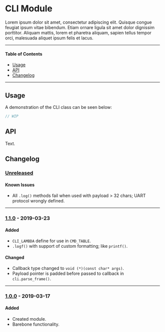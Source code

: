 # CLI Module
Lorem ipsum dolor sit amet, consectetur adipiscing elit. Quisque congue feugiat ipsum vitae bibendum. Etiam ornare ligula sit amet dolor dignissim porttitor. Aliquam mattis, lorem et pharetra aliquam, sapien tellus tempor orci, malesuada aliquet ipsum felis et lacus.

<!-- ----------------------------------------------------------------------------------------- -->

---

#### Table of Contents

- [Usage](#usage)
- [API](#api)
- [Changelog](#changelog)

---

<!-- ----------------------------------------------------------------------------------------- -->

## Usage
A demonstration of the CLI class can be seen below:

```cpp
// WIP
```

<!-- ----------------------------------------------------------------------------------------- -->

## API
Text.

<!-- ----------------------------------------------------------------------------------------- -->

## Changelog

### [Unreleased]

#### Known Issues

- All `.log()` methods fail when used with payload > 32 chars; UART protocol wrongly defined.

<!-- #### Todo
- Item. -->

---

<!-- ----------------------------------------------------------------------------------------- -->

### [1.1.0] - 2019-03-23

#### Added
- `CLI_LAMBDA` define for use in `CMD_TABLE`.
- `.logf()` with support of custom formatting; like `printf()`.

#### Changed
- Callback type changed to `void (*)(const char* args)`.
- Payload pointer is padded before passed to callback in `cli.parse_frame()`.

---

<!-- ----------------------------------------------------------------------------------------- -->

### [1.0.0] - 2019-03-17

#### Added
- Created module.
- Barebone functionality.

<!-- ----------------------------------------------------------------------------------------- -->

[Unreleased]: #changelog
[1.2.0]: #changelog
[1.1.0]: #changelog
[1.0.0]: #changelog
